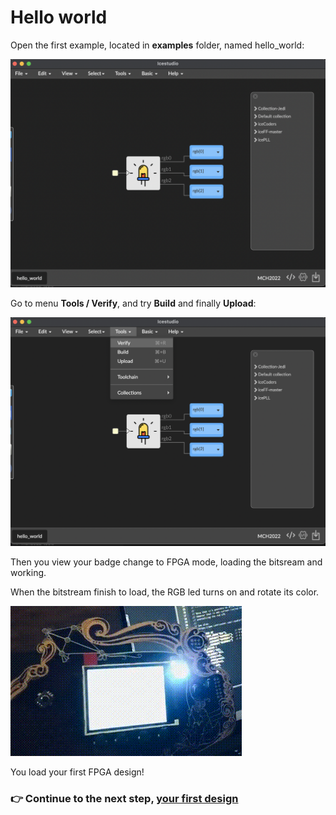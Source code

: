 # Hello world

Open the first example, located in **examples** folder, named hello_world:

![](assets/02_hello_world/01.png)


Go to menu **Tools / Verify**, and try **Build** and finally **Upload**:

![](assets/02_hello_world/02.png)

Then you view your badge change to FPGA mode, loading the bitsream and working.

When the bitstream finish to load, the RGB led turns on and rotate its color.

![](assets/02_hello_world/03.gif)



You load your first FPGA design!


### :point_right: Continue to the next step, [your first design](03_your_first_design.md)